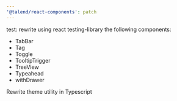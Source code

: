```yaml
---
'@talend/react-components': patch
---
```


test: rewrite using react testing-library the following components:

- TabBar
- Tag
- Toggle
- TooltipTrigger
- TreeView
- Typeahead
- withDrawer

Rewrite theme utility in Typescript